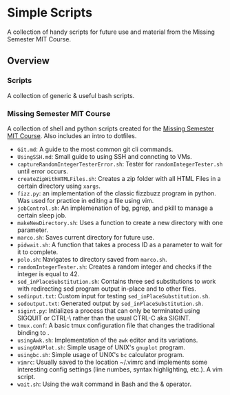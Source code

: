 # Simple Scripts
A collection of handy scripts for future use and material from the Missing Semester MIT Course.

## Overview
### Scripts
A collection of generic & useful bash scripts.

### Missing Semester MIT Course
A collection of shell and python scripts created for the [Missing Semester MIT Course](https://missing.csail.mit.edu/2020/). Also includes an intro to dotfiles.

- ```Git.md```: A guide to the most common git cli commands.
- ```UsingSSH.md```: Small guide to using SSH and conncting to VMs.
- ```captureRandomIntegerTesterError.sh```: Tester for ```randomIntegerTester.sh``` until error occurs.
- ```createZipWithHTMLFiles.sh```: Creates a zip folder with all HTML Files in a certain directory using ```xargs```. 
- ```fizz.py```: an implementation of the classic fizzbuzz program in python. Was used for practice in editing a file using vim.
- ```jobControl.sh```: An implemenation of bg, pgrep, and pkill to manage a certain sleep job.
- ```makeNewDirectory.sh```: Uses a function to create a new directory with one parameter.
- ```marco.sh```: Saves current directory for future use.
- ```pidwait.sh```: A function that takes a process ID as a parameter to wait for it to complete.
- ```polo.sh```: Navigates to directory saved from ```marco.sh```.
- ```randomIntegerTester.sh```: Creates a random integer and checks if the integer is equal to 42.
- ```sed_inPlaceSubstitution.sh```: Contains three sed substitutions to work with redirecting sed program output in-place and to other files.
- ```sedinput.txt```: Custom input for testing ```sed_inPlaceSubstitution.sh```.
- ```sedoutput.txt```: Generated output by ```sed_inPlaceSubstitution.sh```.
- ```sigint.py```: Intializes a process that can only be terminated using SIGQUIT or CTRL-\ rather than the usual CTRL-C aka SIGINT.
- ```tmux.conf```: A basic tmux configuration file that changes the traditional <C-b> binding to <C-a>.
- ```usingAwk.sh```: Implementation of the ```awk``` editor and its variations.
- ```usingGNUPlot.sh```: Simple usage of UNIX's ```gnuplot``` program.
- ```usingbc.sh```: Simple usage of UNIX's ```bc``` calculator program.
- ```vimrc```: Usually saved to the location ~/.vimrc and implements some interesting config settings (line numbes, syntax highlighting, etc.). A vim script.
- ```wait.sh```: Using the wait command in Bash and the & operator.
